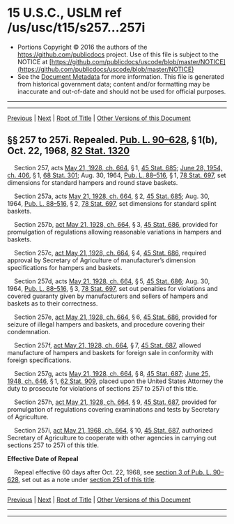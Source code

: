 ---
---

# 15 U.S.C., USLM ref /us/usc/t15/s257...257i

* Portions Copyright © 2016 the authors of the https://github.com/publicdocs project.
  Use of this file is subject to the NOTICE at [https://github.com/publicdocs/uscode/blob/master/NOTICE](https://github.com/publicdocs/uscode/blob/master/NOTICE)
* See the [Document Metadata](././../../../../..//README.md) for more information.
  This file is generated from historical government data; content and/or formatting may be inaccurate and out-of-date and should not be used for official purposes.

----------
----------

[Previous](./../../../../..//us/usc/t15/ch6/schVIII/m__us_usc_t15_ch6_schVIII.md) | [Next](./../../../../..//us/usc/t15/ch6/schIX/m__us_usc_t15_ch6_schIX.md) | [Root of Title](./../../../../../) | [Other Versions of this Document](https://publicdocs.github.io/go/links?ns=uslm&ref=%2Fus%2Fusc%2Ft15%2Fs257...257i)

## §§ 257 to 257i. Repealed. [Pub. L. 90–628][/us/pl/90/628], § 1(b), Oct. 22, 1968, [82 Stat. 1320][/us/stat/82/1320]

    Section 257, acts [May 21, 1928, ch. 664][/us/act/1928-05-21/ch664], § 1, [45 Stat. 685][/us/stat/45/685]; [June 28, 1954, ch. 406][/us/act/1954-06-28/ch406], § 1, [68 Stat. 301][/us/stat/68/301]; Aug. 30, 1964, [Pub. L. 88–516][/us/pl/88/516], § 1, [78 Stat. 697][/us/stat/78/697], set dimensions for standard hampers and round stave baskets.

    Section 257a, acts [May 21, 1928, ch. 664][/us/act/1928-05-21/ch664], § 2, [45 Stat. 685][/us/stat/45/685]; Aug. 30, 1964, [Pub. L. 88–516][/us/pl/88/516], § 2, [78 Stat. 697][/us/stat/78/697], set dimensions for standard splint baskets.

    Section 257b, [act May 21, 1928, ch. 664][/us/act/1928-05-21/ch664], § 3, [45 Stat. 686][/us/stat/45/686], provided for promulgation of regulations allowing reasonable variations in hampers and baskets.

    Section 257c, [act May 21, 1928, ch. 664][/us/act/1928-05-21/ch664], § 4, [45 Stat. 686][/us/stat/45/686], required approval by Secretary of Agriculture of manufacturer’s dimension specifications for hampers and baskets.

    Section 257d, acts [May 21, 1928, ch. 664][/us/act/1928-05-21/ch664], § 5, [45 Stat. 686][/us/stat/45/686]; Aug. 30, 1964, [Pub. L. 88–516][/us/pl/88/516], § 3, [78 Stat. 697][/us/stat/78/697], set out penalties for violations and covered guaranty given by manufacturers and sellers of hampers and baskets as to their correctness.

    Section 257e, [act May 21, 1928, ch. 664][/us/act/1928-05-21/ch664], § 6, [45 Stat. 686][/us/stat/45/686], provided for seizure of illegal hampers and baskets, and procedure covering their condemnation.

    Section 257f, [act May 21, 1928, ch. 664][/us/act/1928-05-21/ch664], § 7, [45 Stat. 687][/us/stat/45/687], allowed manufacture of hampers and baskets for foreign sale in conformity with foreign specifications.

    Section 257g, acts [May 21, 1928, ch. 664][/us/act/1928-05-21/ch664], § 8, [45 Stat. 687][/us/stat/45/687]; [June 25, 1948, ch. 646][/us/act/1948-06-25/ch646], § 1, [62 Stat. 909][/us/stat/62/909], placed upon the United States Attorney the duty to prosecute for violations of sections 257 to 257i of this title.

    Section 257h, [act May 21, 1928, ch. 664][/us/act/1928-05-21/ch664], § 9, [45 Stat. 687][/us/stat/45/687], provided for promulgation of regulations covering examinations and tests by Secretary of Agriculture.

    Section 257i, [act May 21, 1968, ch. 664][/us/act/1968-05-21/ch664], § 10, [45 Stat. 687][/us/stat/45/687], authorized Secretary of Agriculture to cooperate with other agencies in carrying out sections 257 to 257i of this title.

 __Effective Date of Repeal__ 

    Repeal effective 60 days after Oct. 22, 1968, see [section 3 of Pub. L. 90–628][/us/pl/90/628/s3], set out as a note under [section 251 of this title][/us/usc/t15/s251].

----------

[Previous](./../../../../..//us/usc/t15/ch6/schVIII/m__us_usc_t15_ch6_schVIII.md) | [Next](./../../../../..//us/usc/t15/ch6/schIX/m__us_usc_t15_ch6_schIX.md) | [Root of Title](./../../../../../) | [Other Versions of this Document](https://publicdocs.github.io/go/links?ns=uslm&ref=%2Fus%2Fusc%2Ft15%2Fs257...257i)

----------
----------

[/us/pl/90/628]: https://publicdocs.github.io/go/links?ns=uslm&ref=%2Fus%2Fpl%2F90%2F628
[/us/stat/82/1320]: https://publicdocs.github.io/go/links?ns=uslm&ref=%2Fus%2Fstat%2F82%2F1320
[/us/act/1928-05-21/ch664]: https://publicdocs.github.io/go/links?ns=uslm&ref=%2Fus%2Fact%2F1928-05-21%2Fch664
[/us/stat/45/685]: https://publicdocs.github.io/go/links?ns=uslm&ref=%2Fus%2Fstat%2F45%2F685
[/us/act/1954-06-28/ch406]: https://publicdocs.github.io/go/links?ns=uslm&ref=%2Fus%2Fact%2F1954-06-28%2Fch406
[/us/stat/68/301]: https://publicdocs.github.io/go/links?ns=uslm&ref=%2Fus%2Fstat%2F68%2F301
[/us/pl/88/516]: https://publicdocs.github.io/go/links?ns=uslm&ref=%2Fus%2Fpl%2F88%2F516
[/us/stat/78/697]: https://publicdocs.github.io/go/links?ns=uslm&ref=%2Fus%2Fstat%2F78%2F697
[/us/act/1928-05-21/ch664]: https://publicdocs.github.io/go/links?ns=uslm&ref=%2Fus%2Fact%2F1928-05-21%2Fch664
[/us/stat/45/685]: https://publicdocs.github.io/go/links?ns=uslm&ref=%2Fus%2Fstat%2F45%2F685
[/us/pl/88/516]: https://publicdocs.github.io/go/links?ns=uslm&ref=%2Fus%2Fpl%2F88%2F516
[/us/stat/78/697]: https://publicdocs.github.io/go/links?ns=uslm&ref=%2Fus%2Fstat%2F78%2F697
[/us/act/1928-05-21/ch664]: https://publicdocs.github.io/go/links?ns=uslm&ref=%2Fus%2Fact%2F1928-05-21%2Fch664
[/us/stat/45/686]: https://publicdocs.github.io/go/links?ns=uslm&ref=%2Fus%2Fstat%2F45%2F686
[/us/act/1928-05-21/ch664]: https://publicdocs.github.io/go/links?ns=uslm&ref=%2Fus%2Fact%2F1928-05-21%2Fch664
[/us/stat/45/686]: https://publicdocs.github.io/go/links?ns=uslm&ref=%2Fus%2Fstat%2F45%2F686
[/us/act/1928-05-21/ch664]: https://publicdocs.github.io/go/links?ns=uslm&ref=%2Fus%2Fact%2F1928-05-21%2Fch664
[/us/stat/45/686]: https://publicdocs.github.io/go/links?ns=uslm&ref=%2Fus%2Fstat%2F45%2F686
[/us/pl/88/516]: https://publicdocs.github.io/go/links?ns=uslm&ref=%2Fus%2Fpl%2F88%2F516
[/us/stat/78/697]: https://publicdocs.github.io/go/links?ns=uslm&ref=%2Fus%2Fstat%2F78%2F697
[/us/act/1928-05-21/ch664]: https://publicdocs.github.io/go/links?ns=uslm&ref=%2Fus%2Fact%2F1928-05-21%2Fch664
[/us/stat/45/686]: https://publicdocs.github.io/go/links?ns=uslm&ref=%2Fus%2Fstat%2F45%2F686
[/us/act/1928-05-21/ch664]: https://publicdocs.github.io/go/links?ns=uslm&ref=%2Fus%2Fact%2F1928-05-21%2Fch664
[/us/stat/45/687]: https://publicdocs.github.io/go/links?ns=uslm&ref=%2Fus%2Fstat%2F45%2F687
[/us/act/1928-05-21/ch664]: https://publicdocs.github.io/go/links?ns=uslm&ref=%2Fus%2Fact%2F1928-05-21%2Fch664
[/us/stat/45/687]: https://publicdocs.github.io/go/links?ns=uslm&ref=%2Fus%2Fstat%2F45%2F687
[/us/act/1948-06-25/ch646]: https://publicdocs.github.io/go/links?ns=uslm&ref=%2Fus%2Fact%2F1948-06-25%2Fch646
[/us/stat/62/909]: https://publicdocs.github.io/go/links?ns=uslm&ref=%2Fus%2Fstat%2F62%2F909
[/us/act/1928-05-21/ch664]: https://publicdocs.github.io/go/links?ns=uslm&ref=%2Fus%2Fact%2F1928-05-21%2Fch664
[/us/stat/45/687]: https://publicdocs.github.io/go/links?ns=uslm&ref=%2Fus%2Fstat%2F45%2F687
[/us/act/1968-05-21/ch664]: https://publicdocs.github.io/go/links?ns=uslm&ref=%2Fus%2Fact%2F1968-05-21%2Fch664
[/us/stat/45/687]: https://publicdocs.github.io/go/links?ns=uslm&ref=%2Fus%2Fstat%2F45%2F687
[/us/pl/90/628/s3]: https://publicdocs.github.io/go/links?ns=uslm&ref=%2Fus%2Fpl%2F90%2F628%2Fs3
[/us/usc/t15/s251]: https://publicdocs.github.io/go/links?ns=uslm&ref=%2Fus%2Fusc%2Ft15%2Fs251


